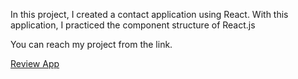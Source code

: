 In this project, I created a contact application using React. With this application, I practiced the component structure of React.js

You can reach my project from the link.

<a href="https://ozge-reviewapp.netlify.app/">Review App</a>
